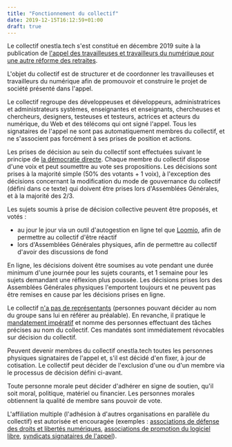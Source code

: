 ```yaml
---
title: "Fonctionnement du collectif"
date: 2019-12-15T16:12:59+01:00
draft: true
---
```


Le collectif onestla.tech s'est constitué en décembre 2019 suite à la publication de [l'appel des travailleuses et travailleurs du numérique pour une autre réforme des retraites](_index.md).

L'objet du collectif est de structurer et de coordonner les travailleuses et travailleurs du numérique afin de promouvoir et construire le projet de société présenté dans l'appel.

Le collectif regroupe des développeuses et développeurs, administratrices et administrateurs systèmes, enseignantes et enseignants, chercheuses et chercheurs, designers, testeuses et testeurs, actrices et acteurs du numérique, du Web et des télécoms qui ont signé l'appel.
Tous les signataires de l'appel ne sont pas automatiquement membres du collectif, et ne s'associent pas forcément à ses prises de position et actions.

Les prises de décision au sein du collectif sont effectuées suivant le principe de [la démocratie directe](https://fr.wikipedia.org/wiki/D%C3%A9mocratie_directe). Chaque membre du collectif dispose d'une voix et peut soumettre au vote ses propositions. Les décisions sont prises à la majorité simple (50% des votants + 1 voix), à l'exception des décisions concernant la modification du mode de gouvernance du collectif (défini dans ce texte) qui doivent être prises lors d'Assemblées Générales, et à la majorité des 2/3.

Les sujets soumis à prise de décision collective peuvent être proposés, et votés :

* au jour le jour via un outil d'autogestion en ligne tel que [Loomio](https://www.loomio.org/), afin de permettre au collectif d'être réactif
* lors d'Assemblées Générales physiques, afin de permettre au collectif d'avoir des discussions de fond

En ligne, les décisions doivent être soumises au vote pendant une durée minimum d'une journée pour les sujets courants, et 1 semaine pour les sujets demandant une réflexion plus poussée. Les décisions prises lors des Assemblées Générales physiques l'emportent toujours et ne peuvent pas être remises en cause par les décisions prises en ligne.

Le collectif [n'a pas de représentants](https://www.arretsurimages.net/chroniques/arrets-sur-histoire/democratie-representative-contre-democratie-directe-de-lan-i-a-nos-jours) (personnes pouvant décider au nom du groupe sans lui en référer au préalable).
En revanche, il pratique le [mandatement impératif](https://fr.wikipedia.org/wiki/Mandat_imp%C3%A9ratif) et nomme des personnes effectuant des tâches précises au nom du collectif. Ces mandatés sont immédiatement révocables sur décision du collectif.

Peuvent devenir membres du collectif onestla.tech toutes les personnes physiques signataires de l'appel et, s'il est décidé d'en fixer, à jour de cotisation. Le collectif peut décider de l'exclusion d'une ou d'un membre via le processus de décision défini ci-avant.

Toute personne morale peut décider d'adhérer en signe de soutien, qu'il soit moral, politique, matériel ou financier. Les personnes morales obtiennent la qualité de membre sans pouvoir de vote.

L'affiliation multiple (l'adhésion à d'autres organisations en parallèle du collectif) est autorisée et encouragée (exemples : [associations de défense des droits et libertés numériques](https://www.laquadrature.net/), [associations de promotion du logiciel libre](https://www.fsf.org/), [syndicats signataires de l'appel](https://onestla.tech/#organisations)).
